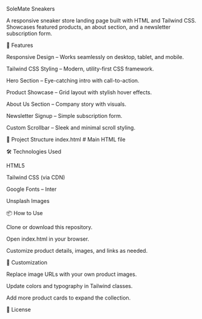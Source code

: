 SoleMate Sneakers

A responsive sneaker store landing page built with HTML and Tailwind CSS.
Showcases featured products, an about section, and a newsletter subscription form.

🚀 Features

Responsive Design – Works seamlessly on desktop, tablet, and mobile.

Tailwind CSS Styling – Modern, utility-first CSS framework.

Hero Section – Eye-catching intro with call-to-action.

Product Showcase – Grid layout with stylish hover effects.

About Us Section – Company story with visuals.

Newsletter Signup – Simple subscription form.

Custom Scrollbar – Sleek and minimal scroll styling.

📂 Project Structure
index.html   # Main HTML file

🛠️ Technologies Used

HTML5

Tailwind CSS (via CDN)

Google Fonts – Inter

Unsplash Images

📦 How to Use

Clone or download this repository.

Open index.html in your browser.

Customize product details, images, and links as needed.

🌟 Customization

Replace image URLs with your own product images.

Update colors and typography in Tailwind classes.

Add more product cards to expand the collection.

📜 License
